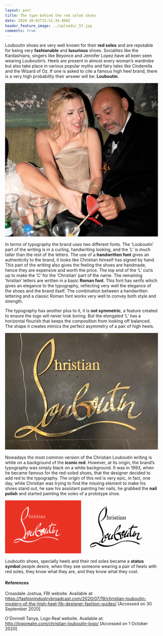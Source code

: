 ```yaml
---
layout: post
title: The type behind the red soled shoes
date: 2020-10-01T15:51:34.900Z
header_feature_image: ../uploads/_57.jpg
comments: true
---
```

Louboutin shoes are very well known for their **red soles** and are reputable for being very **fashionable** and **luxurious** shoes. Socialites like the Kardashians, singers like Beyonce and Jennifer Lopez have all been seen wearing Louboutin’s. Heels are present in almost every woman’s wardrobe but also take place in various popular myths and fairy tales like Cinderella and the Wizard of Oz. If one is asked to cite a famous high heel brand, there is a very high probability their answer will be: **Louboutin**.

![Christian Louboutin with Scarlet Johanson, Hollywood Reporter ](../uploads/hollywood-reporter-1.jpg "Christian Louboutin with Scarlet Johanson, Hollywood Reporter")

In terms of typography the brand uses two different fonts. The ‘Louboutin’ part of the writing is in a curling, handwriting looking, and the ‘L’ is much taller than the rest of the letters. The use of a **handwritten font** gives an authenticity to the brand, it looks like Christian himself has signed by hand. This part of the writing also gives the feeling the shoes are handmade, hence they are expensive and worth the price. The top end of the ‘L’ curls up to make the ‘C’ for the ‘Christian’ part of the name. The remaining ‘hristian’ letters are written in a basic **Roman font**. This font has serifs which gives an elegance to the typography, reflecting very well the elegance of the shoes and the brand itself. The combination between a handwritten lettering and a classic Roman font works very well to convey both style and strength.

The typography has another plus to it, it is **not symmetric**, a feature created to ensure the logo will never look boring. But the elongated ‘L’ has a horizontal flourish that keeps the composition from looking off balanced. The shape it creates mimics the perfect asymmetry of a pair of high heels.

![Louboutin sign in Selfridges, London.](../uploads/louboutin-shop.jpg "Louboutin sign in Selfridges, London.")

Nowadays the most common version of the Christian Louboutin writing is white on a background of the **iconic red**. However, at its origin, the brand’s typography was simply black on a white background. It was in 1993, when he became famous for the red-soled shoes, that the designer decided to add red to the typography. The origin of this red is very epic, in fact, one day, while Christian was trying to find the missing element to make his shoes stand out, he saw his assistant painting her nails, he grabbed the **nail polish** and started painting the soles of a prototype shoe. 

![](../uploads/screenshot-2020-10-03-at-13.51.07.png)

Louboutin shoes, specially heels and their red soles became a **status symbol** people desire, when they see someone wearing a pair of heels with red soles, they know what they are, and they know what they cost.

#### References

Croasdale Joshua, FBI website. Available at: <https://fashionindustrybroadcast.com/2020/07/19/christian-louboutin-mystery-of-the-high-heel-fib-designer-fashion-guides/> \[Accessed on 30 September 2020]

O'Donnell Tanya, Logo Real website. Available at: <http://logorealm.com/christian-louboutin-logo/> \[Accessed on 1 October 2020]